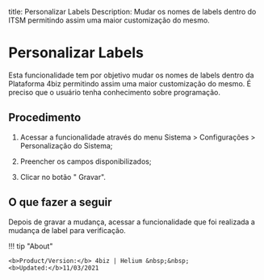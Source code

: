 title: Personalizar Labels
Description: Mudar os nomes de labels dentro do ITSM permitindo assim uma maior customização do mesmo.
# Personalizar Labels

Esta funcionalidade tem por objetivo mudar os nomes de labels dentro da Plataforma 4biz
permitindo assim uma maior customização do mesmo. É preciso que o usuário tenha
conhecimento sobre programação.

Procedimento
----------------

1.  Acessar a funcionalidade através do menu Sistema \> Configurações \>
    Personalização do Sistema;

2.  Preencher os campos disponibilizados;

3.  Clicar no botão " Gravar".

O que fazer a seguir
------------------------

Depois de gravar a mudança, acessar a funcionalidade que foi realizada a mudança
de label para verificação.



!!! tip "About"

    <b>Product/Version:</b> 4biz | Helium &nbsp;&nbsp;
    <b>Updated:</b>11/03/2021

